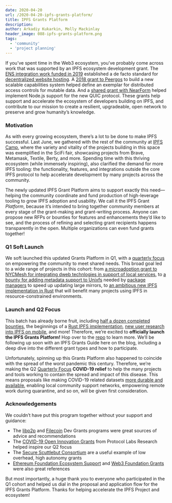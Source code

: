 ```yaml
---
date: 2020-04-20
url: /2020-04-20-ipfs-grants-platform/
title: IPFS Grants Platform
description:
author: Arkadiy Kukarkin, Molly Mackinlay
header_image: 088-ipfs-grants-platform.png
tags:
  - 'community'
  - 'project planning'
---
```


If you’ve spent time in the Web3 ecosystem, you’ve probably come across work that was supported by an IPFS ecosystem development grant. The [ENS integration work funded in 2019](https://medium.com/the-ethereum-name-service/ethdns-9d56298fa38a) established a de facto standard for [decentralized website hosting](https://app.ens.domains/name/ethereum.eth). A [2018 grant to Peergos](https://peergos.org/posts/dev-update) to build a new scalable capabilities system helped define an exemplar for distributed access controls for mutable data. And a [shared grant with NearForm](https://www.nearform.com/blog/a-quic-update-for-node-js/) helped implement Node.js support for the new QUIC protocol. These grants help support and accelerate the ecosystem of developers building on IPFS, and contribute to our mission to create a resilient, upgradeable, open network to preserve and grow humanity’s knowledge.

### Motivation

As with every growing ecosystem, there’s a lot to be done to make IPFS successful. Last June, we gathered with the rest of the community at [IPFS Camp](https://blog.ipfs.io/2019-07-08-ipfs-camp-recap/), where the variety and vitality of the projects building in this space was exemplified in the SciFi fair, showcasing projects from Brave, Metamask, Textile, Berty, and more. Spending time with this thriving ecosystem (while immensely inspiring), also clarified the demand for more IPFS tooling: the functionality, features, and integrations outside the core IPFS protocol to help accelerate development by many projects across the community.

The newly updated IPFS Grant Platform aims to support exactly this need—helping the community coordinate and fund production of high-leverage tooling to grow IPFS adoption and usability. We call it the IPFS Grant _Platform_, because it’s intended to bring together community members at every stage of the grant-making and grant-writing process. Anyone can propose new RFPs or bounties for features and enhancements they’d like to see, and the process of refining and selecting grant recipients happens transparently in the open. Multiple organizations can even fund grants together!

### Q1 Soft Launch

We soft launched this updated Grants Platform in Q1, with a [quarterly focus](https://github.com/ipfs/devgrants/blob/master/FOCUS.md#q1-2020-hello-world) on empowering the community to meet shared needs. This broad goal led to a wide range of projects in this cohort: from [a microadoption grant to NYCMesh for integrating dweb technlogies in support of local services](https://github.com/ipfs/devgrants/issues/11), to [a bounty for adding metadata support to Unixfs](https://github.com/ipfs/go-ipfs/issues/6920) needed by [package managers](https://github.com/ipfs/package-managers) to speed up updating large mirrors, to [an ambitious new IPFS implementation in Rust](https://github.com/ipfs/devgrants/tree/master/open-grants/ipfs-rust) that will benefit many projects using IPFS in resource-constrained environments.

### Launch and Q2 Focus

This batch has already borne fruit, including [half a dozen completed bounties](https://github.com/ipfs/devgrants/projects/1), the beginnings of a [Rust IPFS implementation](https://github.com/ipfs-rust/rust-ipfs), [new user research into IPFS on mobile](https://blog.ipfs.io/2020-04-10-ipfs-mobile-design-research/), and more! Therefore, we’re excited to **officially launch the IPFS Grants Platform!** Hop over to the [repo](https://github.com/ipfs/devgrants) to learn more. We’ll be following up soon with an IPFS Grants Guide here on the blog, including a deep dive into the different grant types and how to participate.

Unfortunately, spinning up this Grants Platform also happened to coincide with the spread of the worst pandemic this century. Therefore, we’re making the Q2 [Quarterly Focus](https://github.com/ipfs/devgrants/blob/master/FOCUS.md) **COVID-19 relief** to help the many projects and tools working to contain the spread and impact of this disease. This means proposals like making COVID-19 related datasets [more durable and available](https://github.com/ipfs/ipfs-cluster/issues/1021), enabling local community support networks, empowering remote work during quarantine, and so on, will be given first consideration.

### Acknowledgements

We couldn’t have put this program together without your support and guidance:

- The [libp2p](https://github.com/libp2p/devgrants) and [Filecoin](https://filecoin.io/grants/) Dev Grants programs were great sources of advice and recommendations
- The [COVID-19 Open Innovation Grants](https://protocollabs.smapply.io/prog/covid-19_open_innovation_grants/) from Protocol Labs Research helped inspire our Q2 focus
- The [Secure Scuttlebut Consortium](https://github.com/ssbc/grants-process) are a useful example of low overhead, high autonomy grants
- [Ethereum Foundation Ecosystem Support](https://ecosystem.support/) and [Web3 Foundation Grants](https://web3.foundation/grants/) were also great references

But most importantly, a huge thank you to everyone who participated in the Q1 cohort and helped us dial in the proposal and application flow for the IPFS Grants Platform. Thanks for helping accelerate the IPFS Project and ecosystem!

